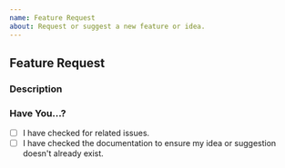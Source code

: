 ```yaml
---
name: Feature Request
about: Request or suggest a new feature or idea.
---
```


## Feature Request

### Description

<!-- Please describe your idea or suggestion in as much detail as possible. Include context where appropriate. -->

### Have You...?
- [ ] I have checked for related issues.
- [ ] I have checked the documentation to ensure my idea or suggestion doesn't already exist.
